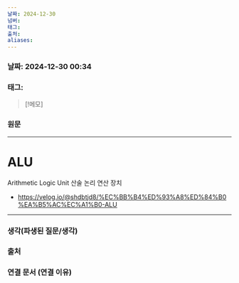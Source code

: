 ```yaml
---
날짜: 2024-12-30
넘버: 
태그: 
출처: 
aliases:
---
```

### 날짜:  2024-12-30 00:34

### 태그:

>[!메모]
>

### 원문
---
# ALU
Arithmetic Logic Unit
산술 논리 연산 장치 
- https://velog.io/@shdbtjd8/%EC%BB%B4%ED%93%A8%ED%84%B0%EA%B5%AC%EC%A1%B0-ALU
---
### 생각(파생된 질문/생각)

### 출처

### 연결 문서 (연결 이유)
